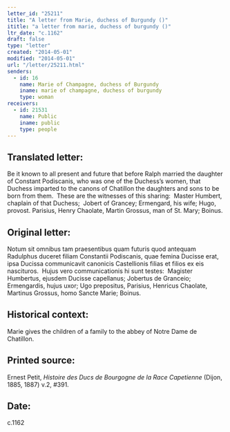```yaml
---
letter_id: "25211"
title: "A letter from Marie, duchess of Burgundy ()"
ititle: "a letter from marie, duchess of burgundy ()"
ltr_date: "c.1162"
draft: false
type: "letter"
created: "2014-05-01"
modified: "2014-05-01"
url: "/letter/25211.html"
senders:
  - id: 16
    name: Marie of Champagne, duchess of Burgundy
    iname: marie of champagne, duchess of burgundy
    type: woman
receivers:
  - id: 21531
    name: Public
    iname: public
    type: people
---
```

<h2> Translated letter:</h2><p>Be it known to all present and future that before Ralph married the daughter of Constant Podiscanis, who was one of the Duchess’s women, that Duchess imparted to the canons of Chatillon the daughters and sons to be born from them.&nbsp; These are the witnesses of this sharing:&nbsp; Master Humbert, chaplain of that Duchess;&nbsp; Jobert of Grancey; Ermengard, his wife; Hugo, provost. Parisius, Henry Chaolate, Martin Grossus, man of St. Mary; Boinus.</p><h2 class="mt-4"> Original letter:</h2><p>Notum sit omnibus tam praesentibus quam futuris quod antequam Radulphus duceret filiam Constantii Podiscanis, quae femina Ducisse erat, ipsa Ducissa communicavit canonicis Castellionis filias et filios ex eis nascituros.&nbsp; Hujus vero communicationis hi sunt testes:&nbsp; Magister Humbertus, ejusdem Ducisse capellanus; Jobertus de Granceio; Ermengardis, hujus uxor; Ugo prepositus, Parisius, Henricus Chaolate, Martinus Grossus, homo Sancte Marie; Boinus.</p><h2 class="mt-4"> Historical context:</h2><p>Marie gives the children of a family to the abbey of Notre Dame de Chatillon.&nbsp;&nbsp;</p><h2 class="mt-4"> Printed source:</h2><p><span>Ernest Petit, <i>Histoire des Ducs de Bourgogne de la Race Capetienne</i> (Dijon, 1885, 1887) v.2, #391.</span></p><h2 class="mt-4"> Date:</h2>c.1162